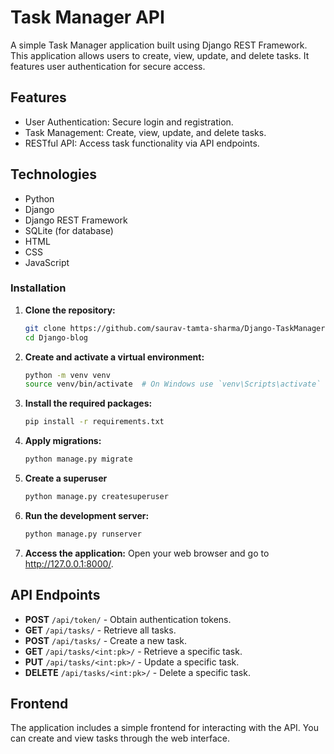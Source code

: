# Task Manager API

A simple Task Manager application built using Django REST Framework. This application allows users to create, view, update, and delete tasks. It features user authentication for secure access.

## Features

- User Authentication: Secure login and registration.
- Task Management: Create, view, update, and delete tasks.
- RESTful API: Access task functionality via API endpoints.

## Technologies

- Python
- Django
- Django REST Framework
- SQLite (for database)
- HTML
- CSS
- JavaScript

### Installation

1. **Clone the repository:**

   ```bash
   git clone https://github.com/saurav-tamta-sharma/Django-TaskManager.git
   cd Django-blog

2. **Create and activate a virtual environment:**

    ```bash
    python -m venv venv
    source venv/bin/activate  # On Windows use `venv\Scripts\activate`

3. **Install the required packages:**

    ```bash
    pip install -r requirements.txt

4. **Apply migrations:**

    ```bash
    python manage.py migrate

5. **Create a superuser**
    ```bash
    python manage.py createsuperuser

6. **Run the development server:**

    ```bash
    python manage.py runserver

7. **Access the application:** Open your web browser and go to http://127.0.0.1:8000/.


## API Endpoints

- **POST** `/api/token/` - Obtain authentication tokens.
- **GET** `/api/tasks/` - Retrieve all tasks.
- **POST** `/api/tasks/` - Create a new task.
- **GET** `/api/tasks/<int:pk>/` - Retrieve a specific task.
- **PUT** `/api/tasks/<int:pk>/` - Update a specific task.
- **DELETE** `/api/tasks/<int:pk>/` - Delete a specific task.

## Frontend
The application includes a simple frontend for interacting with the API. You can create and view tasks through the web interface.